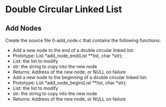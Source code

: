 # Double Circular Linked List

## Add Nodes

Create the source file 0-add_node.c that contains the following functions:

- Add a new node to the end of a double circular linked list:
- Prototype: List *add_node_end(List **list, char *str);
- List: the list to modify
- str: the string to copy into the new node
- Returns: Address of the new node, or NULL on failure
- Add a new node to the beginning of a double circular linked list:
- Prototype: List *add_node_begin(List **list, char *str);
- List: the list to modify
- str: the string to copy into the new node
- Returns: Address of the new node, or NULL on failure